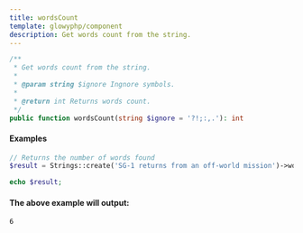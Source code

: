 ```yaml
---
title: wordsCount
template: glowyphp/component
description: Get words count from the string.
---
```


```php
/**
 * Get words count from the string.
 *
 * @param string $ignore Ingnore symbols.
 *
 * @return int Returns words count.
 */
public function wordsCount(string $ignore = '?!;:,.'): int
```

#### Examples

```php
// Returns the number of words found
$result = Strings::create('SG-1 returns from an off-world mission')->wordsCount();

echo $result;
```

#### The above example will output:

```text
6
```
